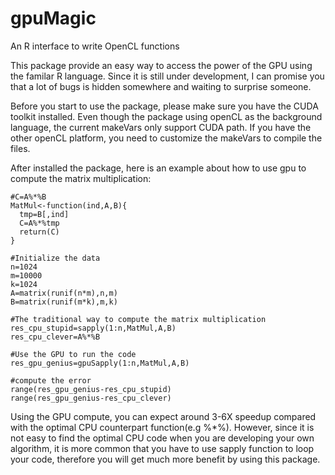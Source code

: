 # gpuMagic
An R interface to write OpenCL functions

This package provide an easy way to access the power of the GPU using the familar R language. Since it is still under development, I can promise you that a lot of bugs is hidden somewhere and waiting to surprise someone.

Before you start to use the package, please make sure you have the CUDA toolkit installed. Even though the package using openCL as the background language, the current makeVars only support CUDA path. If you have the other openCL platform, you need to customize the makeVars to compile the files.

After installed the package, here is an example about how to use gpu to compute the matrix multiplication:

```
#C=A%*%B
MatMul<-function(ind,A,B){
  tmp=B[,ind]
  C=A%*%tmp
  return(C)
}

#Initialize the data
n=1024
m=10000
k=1024
A=matrix(runif(n*m),n,m)
B=matrix(runif(m*k),m,k)

#The traditional way to compute the matrix multiplication
res_cpu_stupid=sapply(1:n,MatMul,A,B)
res_cpu_clever=A%*%B

#Use the GPU to run the code
res_gpu_genius=gpuSapply(1:n,MatMul,A,B)

#compute the error
range(res_gpu_genius-res_cpu_stupid)
range(res_gpu_genius-res_cpu_clever)
```

Using the GPU compute, you can expect around 3-6X speedup compared with the optimal CPU counterpart function(e.g %*%). However, since it is not easy to find the optimal CPU code when you are developing your own algorithm, it is more common that you have to use sapply function to loop your code, therefore you will get much more benefit by using this package.


